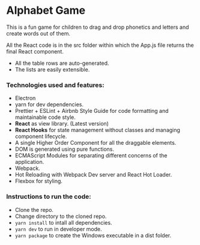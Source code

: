 # Alphabet Game

This is a fun game for children to drag and drop phonetics and letters and create words out of them.

All the React code is in the src folder within which the App.js file returns the final React component.

- All the table rows are auto-generated.
- The lists are easily extensible.

### Technologies used and features:
- Electron
- yarn for dev dependencies.
- Prettier + ESLint + Airbnb Style Guide for code formatting and maintainable code style.
- **React** as view library. (Latest version)
- **React Hooks** for state management without classes and managing component lifecycle.
- A single Higher Order Component for all the draggable elements.
- DOM is generated using pure functions.
- ECMAScript Modules for separating different concerns of the application.
- Webpack.
- Hot Reloading with Webpack Dev server and React Hot Loader.
- Flexbox for styling.

### Instructions to run the code:
- Clone the repo.
- Change directory to the cloned repo.
- `yarn install` to intall all dependencies.
- `yarn dev` to run in developer mode.
- `yarn package` to create the Windows executable in a dist folder.

